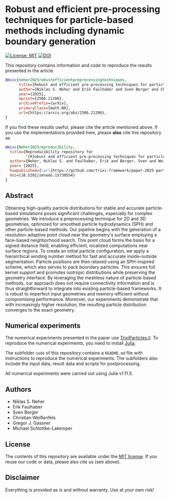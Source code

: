 # Robust and efficient pre-processing techniques for particle-based methods including dynamic boundary generation

[![License: MIT](https://img.shields.io/badge/License-MIT-success.svg)](https://opensource.org/licenses/MIT)
[![DOI](https://zenodo.org/badge/DOI/10.5281/zenodo.15730554.svg)](https://doi.org/10.5281/zenodo.15730554)

This repository contains information and code to reproduce the results presented in the
article
```bibtex
@misc{neher2025robustefficientpreprocessingtechniques,
      title={Robust and efficient pre-processing techniques for particle-based methods including dynamic boundary generation},
      author={Niklas S. Neher and Erik Faulhaber and Sven Berger and Christian Weißenfels and Gregor J. Gassner and Michael Schlottke-Lakemper},
      year={2025},
      eprint={2506.21206},
      archivePrefix={arXiv},
      primaryClass={math.NA},
      url={https://arxiv.org/abs/2506.21206},
}
```

If you find these results useful, please cite the article mentioned above. If you
use the implementations provided here, please **also** cite this repository as
```bibtex
@misc{Neher2025reproducibility,
  title={Reproducibility repository for
         "{R}obust and efficient pre-processing techniques for particle-based methods including dynamic boundary generation"},
  author={Neher, Niklas S. and Faulhaber, Erik and Berger, Sven and Weißenfels Christian and Gassner, Gregor J. and Schlottke-Lakemper, Michael},
  year= {2025},
  howpublished={\url{https://github.com/trixi-framework/paper-2025-particle-based_preprocessing}},
  doi={10.5281/zenodo.15730554}
}
```


## Abstract

Obtaining high-quality particle distributions for stable and accurate particle-based simulations poses significant challenges, especially for complex geometries.
We introduce a preprocessing technique for 2D and 3D geometries, optimized for smoothed particle hydrodynamics (SPH) and other particle-based methods.
Our pipeline begins with the generation of a resolution-adaptive point cloud near the geometry's surface employing a face-based neighborhood search.
This point cloud forms the basis for a signed distance field,
enabling efficient, localized computations near surface regions.
To create an initial particle configuration, we apply a hierarchical winding number method for fast and accurate inside-outside segmentation.
Particle positions are then relaxed using an SPH-inspired scheme, which also serves to pack boundary particles.
This ensures full kernel support and promotes isotropic distributions while preserving the geometry interface.
By leveraging the meshless nature of particle-based methods,
our approach does not require connectivity information and is thus straightforward to integrate into existing particle-based frameworks.
It is robust to imperfect input geometries and memory-efficient without compromising performance.
Moreover, our experiments demonstrate that with increasingly higher resolution, the
resulting particle distribution converges to the exact geometry.


## Numerical experiments

The numerical experiments presented in the paper use
[TrixiParticles.jl](https://github.com/trixi-framework/TrixiParticles.jl).
To reproduce the numerical experiments, you need to install
[Julia](https://julialang.org/).

The subfolder `code` of this repository contains a `README.md` file with
instructions to reproduce the numerical experiments.
The subfolders also include the input data, result data and scripts for postprocessing.

All numerical experiments were carried out using Julia v1.11.5.

## Authors

- Niklas S. Neher
- Erik Faulhaber
- Sven Berger
- Christian Weißenfels
- Gregor J. Gassner
- Michael Schlottke-Lakemper

## License

The contents of this repository are available under the [MIT license](LICENSE.md). If you reuse our
code or data, please also cite us (see above).


## Disclaimer

Everything is provided as is and without warranty. Use at your own risk!
